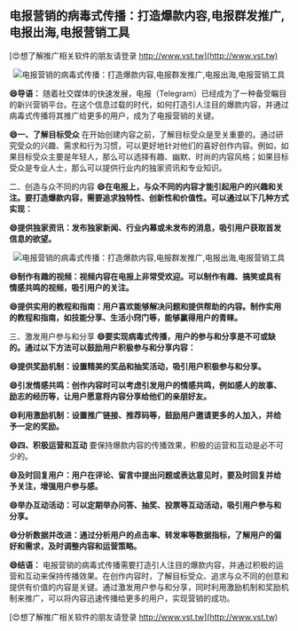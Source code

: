 ## **电报营销的病毒式传播：打造爆款内容,电报群发推广,电报出海,电报营销工具**

[😍想了解推广相关软件的朋友请登录 http://www.vst.tw](http://www.vst.tw)

 <center><img src="https://vst.tw/MP4/tuiguang/png/2.png" alt="电报营销的病毒式传播：打造爆款内容,电报群发推广,电报出海,电报营销工具"></center>

**😄导语：**
随着社交媒体的快速发展，电报（Telegram）已经成为了一种备受瞩目的新兴营销平台。在这个信息过载的时代，如何打造引人注目的爆款内容，并通过病毒式传播将其推广给更多的用户，成为了电报营销的关键。

**😄一、了解目标受众**
在开始创建内容之前，了解目标受众是至关重要的。通过研究受众的兴趣、需求和行为习惯，可以更好地针对他们的喜好创作内容。例如，如果目标受众主要是年轻人，那么可以选择有趣、幽默、时尚的内容风格；如果目标受众是专业人士，那么可以提供行业内的独家资讯和专业知识。

二、创造与众不同的内容
**😄在电报上，与众不同的内容才能引起用户的兴趣和关注。要打造爆款内容，需要追求独特性、创新性和价值性。可以通过以下几种方式实现：**

**😄提供独家资讯：发布独家新闻、行业内幕或未发布的消息，吸引用户获取首发信息的欲望。**

 <center><img src="https://vst.tw/MP4/tuiguang/png/8.png" alt="电报营销的病毒式传播：打造爆款内容,电报群发推广,电报出海,电报营销工具"></center>

**😄制作有趣的视频：视频内容在电报上非常受欢迎。可以制作有趣、搞笑或具有情感共鸣的视频，吸引用户的关注。**

**😄提供实用的教程和指南：用户喜欢能够解决问题和提供帮助的内容。制作实用的教程和指南，如技能分享、生活小窍门等，能够赢得用户的青睐。**

三、激发用户参与和分享
**😄要实现病毒式传播，用户的参与和分享是不可或缺的。通过以下方法可以鼓励用户积极参与和分享内容：**

**😄提供奖励机制：设置精美的奖品和抽奖活动，吸引用户积极参与和分享。**

**😄引发情感共鸣：创作内容时可以考虑引发用户的情感共鸣，例如感人的故事、励志的经历等，让用户愿意将内容分享给他们的亲朋好友。**

**😄利用激励机制：设置推广链接、推荐码等，鼓励用户邀请更多的人加入，并给予一定的奖励。**

**😄四、积极运营和互动**
要保持爆款内容的传播效果，积极的运营和互动是必不可少的。

**😄及时回复用户：用户在评论、留言中提出问题或表达意见时，要及时回复并给予关注，增强用户参与感。**

**😄举办互动活动：可以定期举办问答、抽奖、投票等互动活动，吸引用户参与和分享。**

**😄分析数据并改进：通过分析用户的点击率、转发率等数据指标，了解用户的偏好和需求，及时调整内容和运营策略。**

**😄结语：**
电报营销的病毒式传播需要打造引人注目的爆款内容，并通过积极的运营和互动来保持传播效果。在创作内容时，了解目标受众、追求与众不同的创意和提供有价值的内容是关键。通过激发用户参与和分享，同时利用激励机制和奖励机制来推广，可以将内容迅速传播给更多的用户，实现营销的成功。

[😍想了解推广相关软件的朋友请登录 http://www.vst.tw](http://www.vst.tw)



